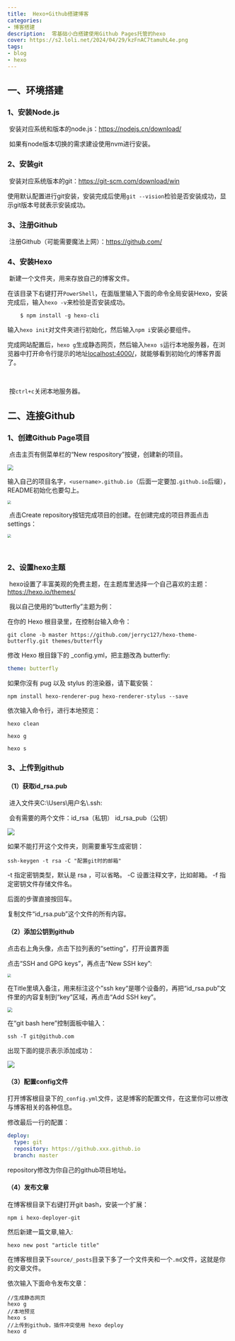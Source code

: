 ```yaml
---
title:  Hexo+Github搭建博客
categories: 
- 博客搭建
description:  零基础小白搭建使用Github Pages托管的hexo
cover: https://s2.loli.net/2024/04/29/kzFnAC7tamuhL4e.png
tags:
- blog
- hexo
---
```



## 一、环境搭建

### 1、安装Node.js

​		安装对应系统和版本的node.js：https://nodejs.cn/download/

​		如果有node版本切换的需求建设使用nvm进行安装。

### 2、安装git

​		安装对应系统版本的git：https://git-scm.com/download/win

​		使用默认配置进行git安装，安装完成后使用`git --vision`检验是否安装成功，显示git版本号就表示安装成功。

### 3、注册Github

​		注册Github（可能需要魔法上网）：https://github.com/

### 4、安装Hexo

​		新建一个文件夹，用来存放自己的博客文件。



​		在该目录下右键打开`PowerShell`，在面版里输入下面的命令全局安装Hexo，安装完成后，输入`hexo -v`来检验是否安装成功。

```node
	$ npm install -g hexo-cli
```

​		输入`hexo init`对文件夹进行初始化，然后输入`npm i`安装必要组件。



​		完成网站配置后，`hexo g`生成静态网页，然后输入`hexo s`运行本地服务器，在浏览器中打开命令行提示的地址[localhost:4000/](http://localhost:4000/)，就能够看到初始化的博客界面了。

​		

​		按`ctrl+c`关闭本地服务器。



## 二、连接Github

### 1、创建Github Page项目

​		点击主页有侧菜单栏的“New respository”按键，创建新的项目。

<img src="https://s2.loli.net/2024/04/26/zrmkZihs8Pju1CE.jpg" style="zoom: 80%;" />

​		输入自己的项目名字，`<username>.github.io`（后面一定要加`.github.io`后缀），README初始化也要勾上。

<img src="https://s2.loli.net/2024/04/26/7DqFPAdeVpoXW8t.jpg" style="zoom: 50%;" />

​		点击Create repository按钮完成项目的创建。在创建完成的项目界面点击settings：

<img src="https://s2.loli.net/2024/04/26/nCJ7O2wFkZgbVx1.jpg" style="zoom:50%;" />

​		

### 2、设置hexo主题

​		hexo设置了丰富美观的免费主题，在主题库里选择一个自己喜欢的主题：https://hexo.io/themes/

​		我以自己使用的“butterfly”主题为例：

在你的 Hexo 根目录里，在控制台输入命令：

```git
git clone -b master https://github.com/jerryc127/hexo-theme-butterfly.git themes/butterfly
```

修改 Hexo 根目錄下的 _config.yml，把主題改為 butterfly:

```yml
theme: butterfly
```

如果你沒有 pug 以及 stylus 的渲染器，请下載安裝：

```npm
npm install hexo-renderer-pug hexo-renderer-stylus --save
```

依次输入命令行，进行本地预览：

```
hexo clean
```

```
hexo g
```

```
hexo s
```

### 3、上传到github

#### （1）获取id_rsa.pub

​	进入文件夹C:\Users\用户名\\.ssh:

​	会有需要的两个文件：id_rsa（私钥）  id_rsa_pub（公钥）

![](https://s2.loli.net/2024/04/28/o4zOnykjdZUqcf3.jpg)

如果不能打开这个文件夹，则需要重写生成密钥：

```
ssh-keygen -t rsa -C "配置git时的邮箱"
```

-t 指定密钥类型，默认是 rsa ，可以省略。
-C 设置注释文字，比如邮箱。
-f 指定密钥文件存储文件名。

后面的步骤直接按回车。

复制文件“id_rsa.pub”这个文件的所有内容。

#### （2）添加公钥到github

点击右上角头像，点击下拉列表的“setting”，打开设置界面

点击“SSH and GPG keys”，再点击“New SSH key”:

<img src="https://s2.loli.net/2024/04/28/8acgfkAZbyXlJp3.jpg" style="zoom: 50%;" />

在Title里填入备注，用来标注这个”ssh key“是哪个设备的，再把“id_rsa.pub”文件里的内容复制到“key”区域，再点击“Add SSH key”。

<img src="https://s2.loli.net/2024/04/28/Uf3Xh5goParT2md.jpg" style="zoom:67%;" />

在“git bash here”控制面板中输入：

```git
ssh -T git@github.com
```

出现下面的提示表示添加成功：

![](https://s2.loli.net/2024/04/28/w4zJreAZl2YHFfu.jpg)

#### （3）配置config文件

打开博客根目录下的`_config.yml`文件，这是博客的配置文件，在这里你可以修改与博客相关的各种信息。

修改最后一行的配置：

```yml
deploy:
  type: git
  repository: https://github.xxx.github.io
  branch: master
```

repository修改为你自己的github项目地址。

#### （4）发布文章

在博客根目录下右键打开git bash，安装一个扩展：

```npm
npm i hexo-deployer-git
```

然后新建一篇文章,输入:

```npm
hexo new post "article title"
```

在博客根目录下`source/_posts`目录下多了一个文件夹和一个`.md`文件，这就是你的文章文件。

依次输入下面命令发布文章：

```npm
//生成静态网页
hexo g
//本地预览
hexo s
//上传到github，插件冲突使用 hexo deploy
hexo d
```

